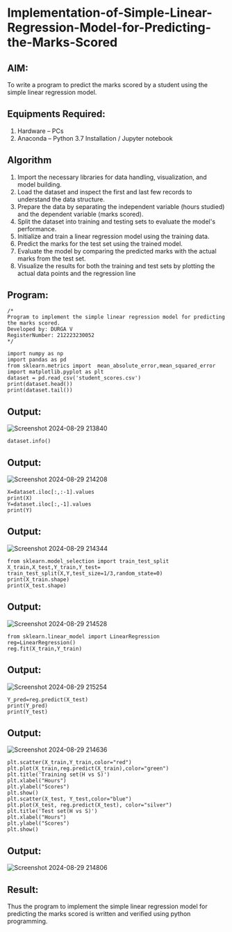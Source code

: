 # Implementation-of-Simple-Linear-Regression-Model-for-Predicting-the-Marks-Scored

## AIM:
To write a program to predict the marks scored by a student using the simple linear regression model.

## Equipments Required:
1. Hardware – PCs
2. Anaconda – Python 3.7 Installation / Jupyter notebook

## Algorithm
1. Import the necessary libraries for data handling, visualization, and model building.
2. Load the dataset and inspect the first and last few records to understand the data structure.
3. Prepare the data by separating the independent variable (hours studied) and the dependent
 variable (marks scored).
4. Split the dataset into training and testing sets to evaluate the model's performance.
5. Initialize and train a linear regression model using the training data.
6. Predict the marks for the test set using the trained model.
7. Evaluate the model by comparing the predicted marks with the actual marks from the test set.
8. Visualize the results for both the training and test sets by plotting the actual data points and
 the regression line 


## Program:
```
/*
Program to implement the simple linear regression model for predicting the marks scored.
Developed by: DURGA V
RegisterNumber: 212223230052 
*/

import numpy as np
import pandas as pd
from sklearn.metrics import  mean_absolute_error,mean_squared_error
import matplotlib.pyplot as plt
dataset = pd.read_csv('student_scores.csv')
print(dataset.head())
print(dataset.tail())
```
## Output:
![Screenshot 2024-08-29 213840](https://github.com/user-attachments/assets/8cf32d5d-b42a-4eeb-a1e2-1a211b980705)

```
dataset.info()
```
## Output:
![Screenshot 2024-08-29 214208](https://github.com/user-attachments/assets/3a936739-7465-4fcd-adb0-6661c7dee810)

```
X=dataset.iloc[:,:-1].values
print(X)
Y=dataset.iloc[:,-1].values
print(Y)
```
## Output:
![Screenshot 2024-08-29 214344](https://github.com/user-attachments/assets/58354539-80a3-4c14-86d2-aff683a0f081)
```
from sklearn.model_selection import train_test_split
X_train,X_test,Y_train,Y_test= train_test_split(X,Y,test_size=1/3,random_state=0)
print(X_train.shape)
print(X_test.shape)
```
## Output:
![Screenshot 2024-08-29 214528](https://github.com/user-attachments/assets/09c39dbe-d0de-4c8d-94f2-061c6dd54c7e)
```
from sklearn.linear_model import LinearRegression
reg=LinearRegression()
reg.fit(X_train,Y_train)
```
## Output:
![Screenshot 2024-08-29 215254](https://github.com/user-attachments/assets/46c35dd1-e533-4e40-a5ba-e513f79a797a)
```
Y_pred=reg.predict(X_test)
print(Y_pred)
print(Y_test)
```
## Output:
![Screenshot 2024-08-29 214636](https://github.com/user-attachments/assets/5a17f6fe-ff24-42ef-96fd-c4c9811531a3)

```
plt.scatter(X_train,Y_train,color="red")
plt.plot(X_train,reg.predict(X_train),color="green")
plt.title('Training set(H vs S)')
plt.xlabel("Hours")
plt.ylabel("Scores")
plt.show()
plt.scatter(X_test, Y_test,color="blue")
plt.plot(X_test, reg.predict(X_test), color="silver")
plt.title('Test set(H vs S)')
plt.xlabel("Hours")
plt.ylabel("Scores")
plt.show()
```
## Output:
![Screenshot 2024-08-29 214806](https://github.com/user-attachments/assets/c81f5672-2ad5-4730-8519-225f8bb8e859)


## Result:
Thus the program to implement the simple linear regression model for predicting the marks scored is written and verified using python programming.
